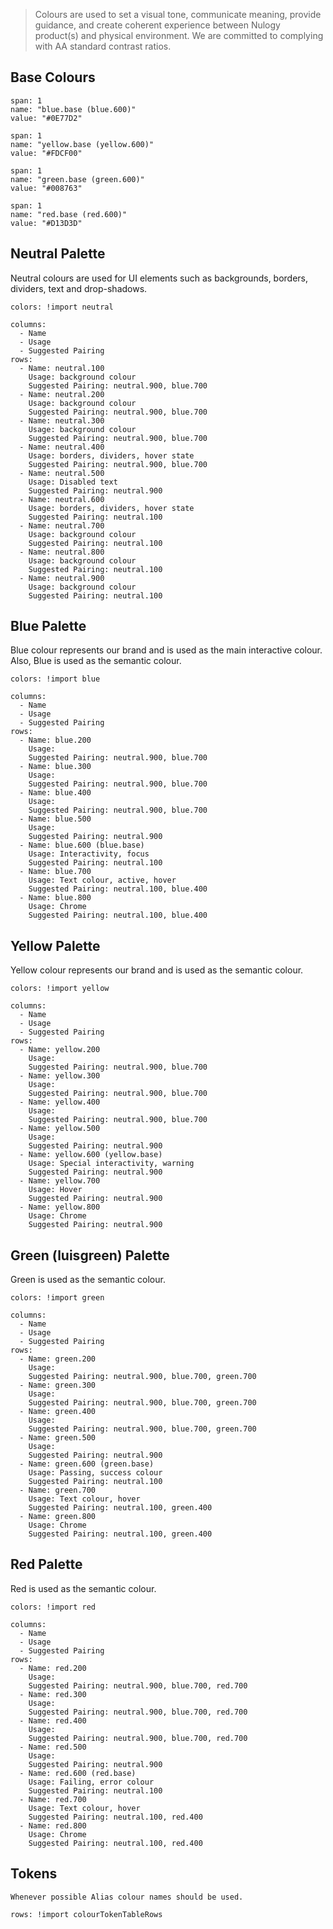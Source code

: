 > Colours are used to set a visual tone, communicate meaning, provide guidance, and create coherent experience between Nulogy product(s) and physical environment. We are committed to complying with AA standard contrast ratios.

## Base Colours

```color
span: 1
name: "blue.base (blue.600)"
value: "#0E77D2"
```

```color
span: 1
name: "yellow.base (yellow.600)"
value: "#FDCF00"
```

```color
span: 1
name: "green.base (green.600)"
value: "#008763"
```

```color
span: 1
name: "red.base (red.600)"
value: "#D13D3D"
```

## Neutral Palette
Neutral colours are used for UI elements such as backgrounds, borders, dividers, text and drop-shadows.

```color-palette
colors: !import neutral
```

```table
columns:
  - Name
  - Usage
  - Suggested Pairing
rows:
  - Name: neutral.100
    Usage: background colour
    Suggested Pairing: neutral.900, blue.700
  - Name: neutral.200
    Usage: background colour
    Suggested Pairing: neutral.900, blue.700
  - Name: neutral.300
    Usage: background colour
    Suggested Pairing: neutral.900, blue.700
  - Name: neutral.400
    Usage: borders, dividers, hover state
    Suggested Pairing: neutral.900, blue.700
  - Name: neutral.500
    Usage: Disabled text
    Suggested Pairing: neutral.900
  - Name: neutral.600
    Usage: borders, dividers, hover state
    Suggested Pairing: neutral.100
  - Name: neutral.700
    Usage: background colour
    Suggested Pairing: neutral.100
  - Name: neutral.800
    Usage: background colour
    Suggested Pairing: neutral.100
  - Name: neutral.900
    Usage: background colour
    Suggested Pairing: neutral.100
```

## Blue Palette
Blue colour represents our brand and is used as the main interactive colour. Also, Blue is used as the semantic colour.

```color-palette
colors: !import blue
```

```table
columns:
  - Name
  - Usage
  - Suggested Pairing
rows:
  - Name: blue.200
    Usage:
    Suggested Pairing: neutral.900, blue.700
  - Name: blue.300
    Usage:
    Suggested Pairing: neutral.900, blue.700
  - Name: blue.400
    Usage:
    Suggested Pairing: neutral.900, blue.700
  - Name: blue.500
    Usage:
    Suggested Pairing: neutral.900
  - Name: blue.600 (blue.base)
    Usage: Interactivity, focus
    Suggested Pairing: neutral.100
  - Name: blue.700
    Usage: Text colour, active, hover
    Suggested Pairing: neutral.100, blue.400
  - Name: blue.800
    Usage: Chrome
    Suggested Pairing: neutral.100, blue.400
```

## Yellow Palette
Yellow colour represents our brand and is used as the semantic colour.

```color-palette
colors: !import yellow
```

```table
columns:
  - Name
  - Usage
  - Suggested Pairing
rows:
  - Name: yellow.200
    Usage:
    Suggested Pairing: neutral.900, blue.700
  - Name: yellow.300
    Usage:
    Suggested Pairing: neutral.900, blue.700
  - Name: yellow.400
    Usage:
    Suggested Pairing: neutral.900, blue.700
  - Name: yellow.500
    Usage:
    Suggested Pairing: neutral.900
  - Name: yellow.600 (yellow.base)
    Usage: Special interactivity, warning
    Suggested Pairing: neutral.900
  - Name: yellow.700
    Usage: Hover
    Suggested Pairing: neutral.900
  - Name: yellow.800
    Usage: Chrome
    Suggested Pairing: neutral.900
```

## Green (luisgreen) Palette
Green is used as the semantic colour.

```color-palette
colors: !import green
```

```table
columns:
  - Name
  - Usage
  - Suggested Pairing
rows:
  - Name: green.200
    Usage:
    Suggested Pairing: neutral.900, blue.700, green.700
  - Name: green.300
    Usage:
    Suggested Pairing: neutral.900, blue.700, green.700
  - Name: green.400
    Usage:
    Suggested Pairing: neutral.900, blue.700, green.700
  - Name: green.500
    Usage:
    Suggested Pairing: neutral.900
  - Name: green.600 (green.base)
    Usage: Passing, success colour
    Suggested Pairing: neutral.100
  - Name: green.700
    Usage: Text colour, hover
    Suggested Pairing: neutral.100, green.400
  - Name: green.800
    Usage: Chrome
    Suggested Pairing: neutral.100, green.400
```

## Red Palette
Red is used as the semantic colour.

```color-palette
colors: !import red
```

```table
columns:
  - Name
  - Usage
  - Suggested Pairing
rows:
  - Name: red.200
    Usage:
    Suggested Pairing: neutral.900, blue.700, red.700
  - Name: red.300
    Usage:
    Suggested Pairing: neutral.900, blue.700, red.700
  - Name: red.400
    Usage:
    Suggested Pairing: neutral.900, blue.700, red.700
  - Name: red.500
    Usage:
    Suggested Pairing: neutral.900
  - Name: red.600 (red.base)
    Usage: Failing, error colour
    Suggested Pairing: neutral.100
  - Name: red.700
    Usage: Text colour, hover
    Suggested Pairing: neutral.100, red.400
  - Name: red.800
    Usage: Chrome
    Suggested Pairing: neutral.100, red.400
```

## Tokens

```hint|neutral
Whenever possible Alias colour names should be used.
```

```table
rows: !import colourTokenTableRows
```
